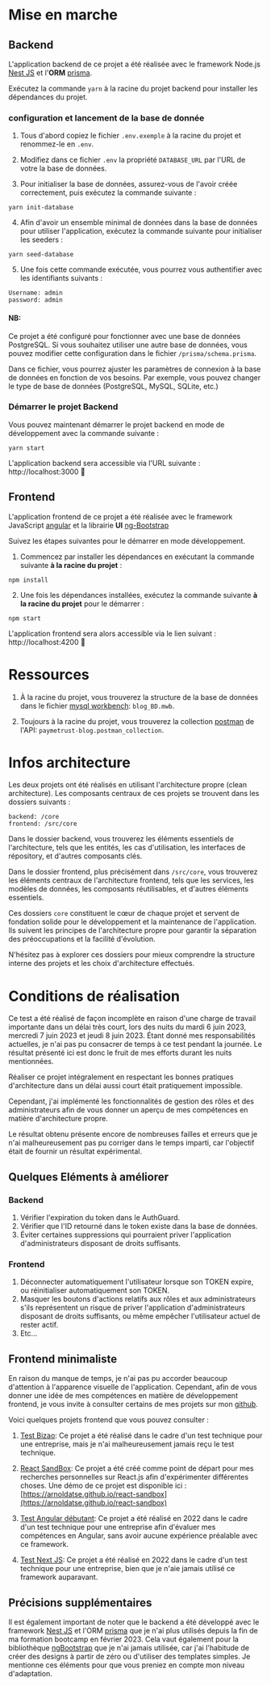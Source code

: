 # Mise en marche
## Backend
L'application backend de ce projet a été réalisée avec le framework Node.js [Nest JS](https://nestjs.com/)
et l'**ORM** [prisma](https://www.prisma.io/).

Exécutez la commande `yarn` à la racine du projet backend pour installer les dépendances du projet.

### configuration et lancement de la base de donnée
1. Tous d'abord copiez le fichier `.env.exemple` à la racine du projet et renommez-le en `.env`.

2. Modifiez dans ce fichier `.env` la propriété `DATABASE_URL` par l'URL de votre la base de données.

3. Pour initialiser la base de données, assurez-vous de l'avoir créée correctement, puis exécutez la commande suivante :
```
yarn init-database
```

4. Afin d'avoir un ensemble minimal de données dans la base de données pour utiliser l'application, exécutez la commande suivante pour initialiser les seeders :
```
yarn seed-database
```

5. Une fois cette commande exécutée, vous pourrez vous authentifier avec les identifiants suivants :

```
Username: admin
password: admin
```
#### NB:
Ce projet a été configuré pour fonctionner avec une base de données PostgreSQL. Si vous souhaitez utiliser une autre base de données, vous pouvez modifier cette configuration dans le fichier `/prisma/schema.prisma`.

Dans ce fichier, vous pourrez ajuster les paramètres de connexion à la base de données en fonction de vos besoins. Par exemple, vous pouvez changer le type de base de données (PostgreSQL, MySQL, SQLite, etc.)

### Démarrer le projet Backend
Vous pouvez maintenant démarrer le projet backend en mode de développement avec la commande suivante :
```
yarn start
```
L'application backend sera accessible via l'URL suivante : http://localhost:3000 🚀

## Frontend
L'application frontend de ce projet a été réalisée avec le framework JavaScript [angular](https://angular.io/) et la librairie **UI** [ng-Bootstrap](https://ng-bootstrap.github.io/)

Suivez les étapes suivantes pour le démarrer en mode développement.

1. Commencez par installer les dépendances en exécutant la commande suivante **à la racine du projet** :
```
npm install
```

2. Une fois les dépendances installées, exécutez la commande suivante **à la racine du projet** pour le démarrer :
```
npm start
```
L'application frontend sera alors accessible via le lien suivant : http://localhost:4200 🚀

# Ressources
1. À la racine du projet, vous trouverez la structure de la base de données dans le fichier [mysql workbench](https://www.mysql.com/products/workbench/): `blog_BD.mwb`.

2. Toujours à la racine du projet, vous trouverez la collection [postman](https://www.postman.com/) de l'API: `paymetrust-blog.postman_collection`.

# Infos architecture
Les deux projets ont été réalisés en utilisant l'architecture propre (clean architecture). Les composants centraux de ces projets se trouvent dans les dossiers suivants :
```
backend: /core
frontend: /src/core
```
Dans le dossier backend, vous trouverez les éléments essentiels de l'architecture, tels que les entités, les cas d'utilisation, les interfaces de répository, et d'autres composants clés.

Dans le dossier frontend, plus précisément dans `/src/core`, vous trouverez les éléments centraux de l'architecture frontend, tels que les services, les modèles de données, les composants réutilisables, et d'autres éléments essentiels.

Ces dossiers `core` constituent le cœur de chaque projet et servent de fondation solide pour le développement et la maintenance de l'application. Ils suivent les principes de l'architecture propre pour garantir la séparation des préoccupations et la facilité d'évolution.

N'hésitez pas à explorer ces dossiers pour mieux comprendre la structure interne des projets et les choix d'architecture effectués.

# Conditions de réalisation
Ce test a été réalisé de façon incomplète en raison d'une charge de travail importante dans un délai très court, lors des nuits du mardi 6 juin 2023, mercredi 7 juin 2023 et jeudi 8 juin 2023. Étant donné mes responsabilités actuelles, je n'ai pas pu consacrer de temps à ce test pendant la journée. Le résultat présenté ici est donc le fruit de mes efforts durant les nuits mentionnées.

Réaliser ce projet intégralement en respectant les bonnes pratiques d'architecture dans un délai aussi court était pratiquement impossible.

Cependant, j'ai implémenté les fonctionnalités de gestion des rôles et des administrateurs afin de vous donner un aperçu de mes compétences en matière d'architecture propre.

Le résultat obtenu présente encore de nombreuses failles et erreurs que je n'ai malheureusement pas pu corriger dans le temps imparti, car l'objectif était de fournir un résultat expérimental.

## Quelques Eléments à améliorer
### Backend
1. Vérifier l'expiration du token dans le AuthGuard.
2. Vérifier que l'ID retourné dans le token existe dans la base de données.
3. Éviter certaines suppressions qui pourraient priver l'application d'administrateurs disposant de droits suffisants.

### Frontend
1. Déconnecter automatiquement l'utilisateur lorsque son TOKEN expire, ou réinitialiser automatiquement son TOKEN.
2. Masquer les boutons d'actions relatifs aux rôles et aux administrateurs s'ils représentent un risque de priver l'application d'administrateurs disposant de droits suffisants, ou même empêcher l'utilisateur actuel de rester actif.
3. Etc...

## Frontend minimaliste

En raison du manque de temps, je n'ai pas pu accorder beaucoup d'attention à l'apparence visuelle de l'application. Cependant, afin de vous donner une idée de mes compétences en matière de développement frontend, je vous invite à consulter certains de mes projets sur mon [github](https://github.com/arnoldatse).

Voici quelques projets frontend que vous pouvez consulter :

1. [Test Bizao](https://github.com/arnoldatse/test-bizao): Ce projet a été réalisé dans le cadre d'un test technique pour une entreprise, mais je n'ai malheureusement jamais reçu le test technique.

2. [React SandBox](https://github.com/arnoldatse/react-sandbox): Ce projet a été créé comme point de départ pour mes recherches personnelles sur React.js afin d'expérimenter différentes choses. Une démo de ce projet est disponible ici : [https://arnoldatse.github.io/react-sandbox](https://arnoldatse.github.io/react-sandbox)

3. [Test Angular débutant](https://github.com/arnoldatse/test-angular): Ce projet a été réalisé en 2022 dans le cadre d'un test technique pour une entreprise afin d'évaluer mes compétences en Angular, sans avoir aucune expérience préalable avec ce framework.

3. [Test Next JS](https://github.com/arnoldatse/test-angular): Ce projet a été réalisé en 2022 dans le cadre d'un test technique pour une entreprise, bien que je n'aie jamais utilisé ce framework auparavant.

## Précisions supplémentaires
Il est également important de noter que le backend a été développé avec le framework [Nest JS](https://nestjs.com/) et l'ORM [prisma](https://www.prisma.io/) que je n'ai plus utilisés depuis la fin de ma formation bootcamp en février 2023.
Cela vaut également pour la bibliothèque [ngBootstrap](https://ng-bootstrap.github.io/) que je n'ai jamais utilisée, car j'ai l'habitude de créer des designs à partir de zéro ou d'utiliser des templates simples.
Je mentionne ces éléments pour que vous preniez en compte mon niveau d'adaptation.